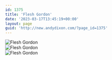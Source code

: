 ```yaml
---
id: 1375
title: 'Flesh Gordon'
date: '2023-03-17T13:45:19+00:00'
layout: page
guid: 'http://new.andydixon.com/?page_id=1375'
---
```


![Flesh Gordon](https://i0.wp.com/assets.g8x2.ldn.idrivee2-23.com/posters/Flesh%20Gordon%2001.jpg?w=1200&ssl=1 "Flesh Gordon")  
![Flesh Gordon](https://i0.wp.com/assets.g8x2.ldn.idrivee2-23.com/posters/Flesh%20Gordon%2002.jpg?w=1200&ssl=1 "Flesh Gordon")  
![Flesh Gordon](https://i0.wp.com/assets.g8x2.ldn.idrivee2-23.com/posters/Flesh%20Gordon%2003.jpg?w=1200&ssl=1 "Flesh Gordon")